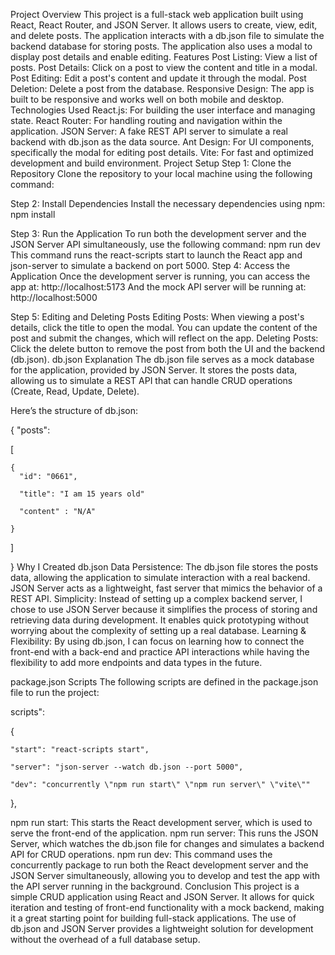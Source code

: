 
Project Overview
This project is a full-stack web application built using React, React Router, and JSON Server. It allows users to create, view, edit, and delete posts. The application interacts with a db.json file to simulate the backend database for storing posts. The application also uses a modal to display post details and enable editing.
Features
Post Listing: View a list of posts.
Post Details: Click on a post to view the content and title in a modal.
Post Editing: Edit a post's content and update it through the modal.
Post Deletion: Delete a post from the database.
Responsive Design: The app is built to be responsive and works well on both mobile and desktop.
Technologies Used
React.js: For building the user interface and managing state.
React Router: For handling routing and navigation within the application.
JSON Server: A fake REST API server to simulate a real backend with db.json as the data source.
Ant Design: For UI components, specifically the modal for editing post details.
Vite: For fast and optimized development and build environment.
Project Setup
Step 1: Clone the Repository
Clone the repository to your local machine using the following command:





Step 2: Install Dependencies
Install the necessary dependencies using npm:
npm install

Step 3: Run the Application
To run both the development server and the JSON Server API simultaneously, use the following command:
npm run dev
This command runs the react-scripts start to launch the React app and json-server to simulate a backend on port 5000.
Step 4: Access the Application
Once the development server is running, you can access the app at:
http://localhost:5173
And the mock API server will be running at:
http://localhost:5000

Step 5: Editing and Deleting Posts
Editing Posts: When viewing a post's details, click the title to open the modal. You can update the content of the post and submit the changes, which will reflect on the app.
Deleting Posts: Click the delete button to remove the post from both the UI and the backend (db.json).
db.json Explanation
The db.json file serves as a mock database for the application, provided by JSON Server. It stores the posts data, allowing us to simulate a REST API that can handle CRUD operations (Create, Read, Update, Delete).

Here’s the structure of db.json:

{
  "posts": 
  
  [

   
    {
      "id": "0661",

      "title": "I am 15 years old"
      
      "content" : "N/A"
      
    }
    
  ]
  
}
Why I Created db.json
Data Persistence: The db.json file stores the posts data, allowing the application to simulate interaction with a real backend. JSON Server acts as a lightweight, fast server that mimics the behavior of a REST API.
Simplicity: Instead of setting up a complex backend server, I chose to use JSON Server because it simplifies the process of storing and retrieving data during development. It enables quick prototyping without worrying about the complexity of setting up a real database.
Learning & Flexibility: By using db.json, I can focus on learning how to connect the front-end with a back-end and practice API interactions while having the flexibility to add more endpoints and data types in the future.



package.json Scripts
The following scripts are defined in the package.json file to run the project:

scripts": 

{

    "start": "react-scripts start",
    
    "server": "json-server --watch db.json --port 5000",
    
    "dev": "concurrently \"npm run start\" \"npm run server\" \"vite\""
    
  },


npm run start: This starts the React development server, which is used to serve the front-end of the application.
npm run server: This runs the JSON Server, which watches the db.json file for changes and simulates a backend API for CRUD operations.
npm run dev: This command uses the concurrently package to run both the React development server and the JSON Server simultaneously, allowing you to develop and test the app with the API server running in the background.
Conclusion
This project is a simple CRUD application using React and JSON Server. It allows for quick iteration and testing of front-end functionality with a mock backend, making it a great starting point for building full-stack applications. The use of db.json and JSON Server provides a lightweight solution for development without the overhead of a full database setup.



